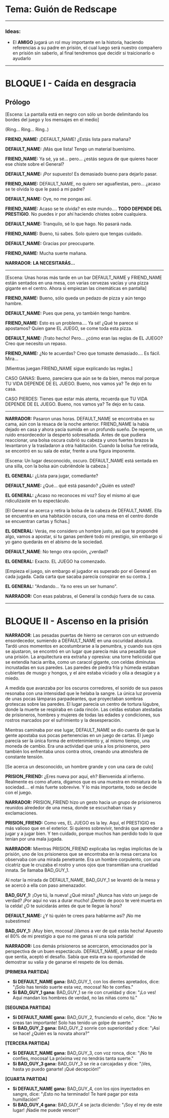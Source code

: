 # Tema: **Guión de Redscape**
---
### **Ideas:**

* El **AMIGO** jugará un rol muy importante en la historia, haciendo referencias a su padre en prisión, el cual luego será nuestro compañero en prisión sin saberlo, al final tendremos que decidir si traicionarlo o ayudarlo

---
# BLOQUE I - Caída en desgracia

## **Prólogo**

[Escena: La pantalla está en negro con sólo un borde delimitando los bordes del juego y los mensajes en el medio]

 (Ring... Ring... Ring..)

**FRIEND_NAME:** ¡DEFAULT_NAME! ¿Estás lista para mañana?

**DEFAULT_NAME:** ¡Más que lista! Tengo un material buenísimo.

**FRIEND_NAME:** Ya sé, ya sé... pero... ¿estás segura de que quieres hacer ese chiste sobre el General?

**DEFAULT_NAME:** ¡Por supuesto! Es demasiado bueno para dejarlo pasar.

**FRIEND_NAME:** DEFAULT_NAME, no quiero ser aguafiestas, pero... ¿acaso se te olvida lo que le pasó a mi padre?

**DEFAULT_NAME:** Oye, no me pongas así.

**FRIEND_NAME:** Acaso se te olvida? en este mundo.... **TODO DEPENDE DEL PRESTIGIO**. No puedes ir por ahí haciendo chistes sobre cualquiera.

**DEFAULT_NAME:** Tranquilo, sé lo que hago. No pasará nada.

**FRIEND_NAME:** Bueno, tú sabes. Solo quiero que tengas cuidado.

**DEFAULT_NAME:** Gracias por preocuparte.

**FRIEND_NAME:** Mucha suerte mañana.

**NARRADOR**: **LA NECESITARÁS...**

---

[Escena: Unas horas más tarde en un bar DEFAULT_NAME y FRIEND_NAME están sentados en una mesa, con varias cervezas vacías y una pizza gigante en el centro. Ahora si empiezan las cinemáticas en pantalla]

**FRIEND_NAME:** Bueno, sólo queda un pedazo de pizza y aún tengo hambre.

**DEFAULT_NAME:** Pues que pena, yo también tengo hambre.

**FRIEND_NAME:** Esto es un problema.... Ya sé! ¿Qué te parece si apostamos? Quien gane EL JUEGO, se come toda esta pizza.

**DEFAULT_NAME:** ¡Trato hecho! Pero... ¿cómo eran las reglas de EL JUEGO? Creo que necesito un repaso.

**FRIEND_NAME:** ¿No te acuerdas? Creo que tomaste demasiado.... Es fácil. Mira...

[Mientras juegan FRIEND_NAME sigue explicando las reglas.]

CASO GANAS: Bueno, pareciera que aún se te da bien, menos mal porque TU VIDA DEPENDE DE EL JUEGO. Bueno, nos vamos ya? Te dejo en tu casa.

CASO PIERDES: Tienes que estar más atenta, recuerda que TU VIDA DEPENDE DE EL JUEGO. Bueno, nos vamos ya? Te dejo en tu casa.

---

**NARRADOR:**  Pasaron unas horas. DEFAULT_NAME se encontraba en su cama, aún con la resaca de la noche anterior. FRIEND_NAME la había dejado en casa y ahora yacía sumida en un profundo sueño. De repente, un ruido ensordecedor la despertó sobresaltada. Antes de que pudiera reaccionar, una bolsa oscura cubrió su cabeza y unos fuertes brazos la levantaron y la trasladaron a otra habitación. Cuando la bolsa fue retirada, se encontró en su sala de estar, frente a una figura imponente.

[Escena: Un lugar desconocido, oscuro. DEFAULT_NAME está sentada en una silla, con la bolsa aún cubriéndole la cabeza.]

**EL GENERAL:**  ¿Lista para jugar, comediante?

**DEFAULT_NAME:** ¿Qué... qué está pasando? ¿Quién es usted?

**EL GENERAL:**   ¿Acaso no reconoces mi voz? Soy el mismo al que ridiculizaste en tu espectáculo.

[El General se acerca y retira la bolsa de la cabeza de DEFAULT_NAME. Ella se encuentra en una habitación oscura, con una mesa en el centro donde se encuentran cartas y fichas.]

**EL GENERAL:**  Verás, me considero un hombre justo, así que te propondré algo, vamos a apostar, si tu ganas perderé todo mi prestigio, sin embargo si yo gano quedarás en el abismo de la sociedad.

**DEFAULT_NAME**: No tengo otra opción, ¿verdad?

**EL GENERAL:** Exacto. EL JUEGO ha comenzado.

[Empieza el juego, sin embargo el jugador es superado por el General en cada jugada. Cada carta que sacaba parecía conspirar en su contra. ]

**EL GENERAL:** "Andando... Ya no eres un ser humano". 

**NARRADOR:** Con esas palabras, el General la condujo fuera de su casa.

---
# BLOQUE II - Ascenso en la prisión

**NARRADOR**: Las pesadas puertas de hierro se cerraron con un estruendo ensordecedor, sumiendo a DEFAULT_NAME en una oscuridad absoluta. Tardó unos momentos en acostumbrarse a la penumbra, y cuando sus ojos se ajustaron, se encontró en un lugar que parecía más una pesadilla que una prisión. La arquitectura era extraña y opresiva: una torre helicoidal que se extendía hacia arriba, como un caracol gigante, con celdas diminutas incrustadas en sus paredes. Las paredes de piedra fría y húmeda estaban cubiertas de musgo y hongos, y el aire estaba viciado y olía a desagüe y a miedo.

A medida que avanzaba por los oscuros corredores, el sonido de sus pasos resonaba con una intensidad que le helaba la sangre. La única luz provenía de unas pocas lámparas parpadeantes, que proyectaban sombras grotescas sobre las paredes. El lugar parecía un centro de tortura lúgubre, donde la muerte se respiraba en cada rincón. Las celdas estaban atestadas de prisioneros, hombres y mujeres de todas las edades y condiciones, sus rostros marcados por el sufrimiento y la desesperación.

Mientras caminaba por ese lugar, DEFAULT_NAME se dio cuenta de que la gente apostaba sus pocas pertenencias en un juego de cartas. El juego parecía ser la única forma de entretenimiento y, al mismo tiempo, una moneda de cambio. Era una actividad que unía a los prisioneros, pero también los enfrentaba unos contra otros, creando una atmósfera de constante tensión.

[Se acerca un desconocido, un hombre grande y con una cara de culo]

**PRISION_FRIEND:** ¿Eres nueva por aquí, eh? Bienvenida al infierno. Realmente es como afuera, digamos que es una muestra en miniatura de la sociedad.... el más fuerte sobrevive. Y lo más importante, todo se decide con el juego. 

**NARRADOR:** PRISION_FRIEND hizo un gesto hacia un grupo de prisioneros reunidos alrededor de una mesa, donde se escuchaban risas y exclamaciones.

**PRISION_FRIEND:** Como ves, EL JUEGO es la ley. Aquí, el PRESTIGIO es más valioso que en el exterior. Si quieres sobrevivir, tendrás que aprender a jugar y a jugar bien. Y ten cuidado, porque muchos han perdido todo lo que tenían por una mala jugada.

**NARRADOR:** Mientras PRISION_FRIEND explicaba las reglas implícitas de la prisión, uno de los prisioneros que se encontraba en la mesa cercana los observaba con una mirada penetrante. Era un hombre corpulento, con una cicatriz que le cruzaba el rostro y unos ojos que transmitían una crueldad innata. Se llamaba BAD_GUY_1. 

Al notar la mirada de DEFAULT_NAME, BAD_GUY_1 se levantó de la mesa y se acercó a ella con paso amenazador. 

**BAD_GUY_1:** ¡Oye tú, la nueva! ¿Qué miras? ¿Nunca has visto un juego de verdad? ¡Por aquí no vas a durar mucho! ¡Dentro de poco te veré muerta en la celda! ¿O te suicidarás antes de que te llegue la hora? 

**DEFAULT_NAME:** ¿Y tú quién te crees para hablarme así? ¡No me subestimes!

**BAD_GUY_1:** ¡Muy bien, mocosa! ¡Vamos a ver de qué estás hecha! Apuesto el 80% de mi prestigio a que no me ganas ni una sola partida!

**NARRADOR:** Los demás prisioneros se acercaron, emocionados por la perspectiva de un buen espectáculo. DEFAULT_NAME, a pesar del miedo que sentía, aceptó el desafío. Sabía que esta era su oportunidad de demostrar su valía y de ganarse el respeto de los demás.

**[PRIMERA PARTIDA]**

* **Si DEFAULT_NAME gana:** BAD_GUY_1, con los dientes apretados, dice: "¡Solo has tenido suerte esta vez, mocosa! No te confíes." 
* **Si BAD_GUY_1 gana:** BAD_GUY_1 se ríe con crueldad y dice: "¡Lo ves! Aquí mandan los hombres de verdad, no las niñas como tú."

**[SEGUNDA PARTIDA]**

* **Si DEFAULT_NAME gana:** BAD_GUY_2, frunciendo el ceño, dice: "¡No te creas tan importante! Solo has tenido un golpe de suerte."
* **Si BAD_GUY_2 gana:** BAD_GUY_2 sonríe con superioridad y dice: "¡Así se hace! ¿Quién es la novata ahora?"

**[TERCERA PARTIDA]**

* **Si DEFAULT_NAME gana:** BAD_GUY_3, con voz ronca, dice: "¡No te confíes, mocosa! La próxima vez no tendrás tanta suerte."
* **Si BAD_GUY_3 gana:** BAD_GUY_3 se ríe a carcajadas y dice: "¡Ves, hasta yo puedo ganarte! ¡Qué decepción!"

**[CUARTA PARTIDA]**

* **Si DEFAULT_NAME gana:** BAD_GUY_4, con los ojos inyectados en sangre, dice: "¡Esto no ha terminado! Te haré pagar por esta humillación!"
* **Si BAD_GUY_4 gana:** BAD_GUY_4 se jacta diciendo: "¡Soy el rey de este lugar! ¡Nadie me puede vencer!"


